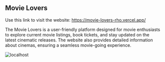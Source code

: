 ## Movie Lovers

Use this link to visit the website: https://movie-lovers-rho.vercel.app/

The Movie Lovers is a user-friendly platform designed for movie enthusiasts to explore current movie listings, book tickets, and stay updated on the latest cinematic releases. The website also provides detailed information about cinemas, ensuring a seamless movie-going experience.


![localhost](https://github.com/Mursel05/Movie-Lovers/assets/134983247/b60957e1-03d3-4cd5-a29b-60beb5b71161)
